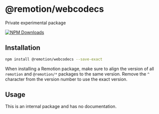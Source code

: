 # @remotion/webcodecs

Private experimental package

[![NPM Downloads](https://img.shields.io/npm/dm/@remotion/webcodecs.svg?style=flat&color=black&label=Downloads)](https://npmcharts.com/compare/@remotion/webcodecs?minimal=true)

## Installation

```bash
npm install @remotion/webcodecs --save-exact
```

When installing a Remotion package, make sure to align the version of all `remotion` and `@remotion/*` packages to the same version.
Remove the `^` character from the version number to use the exact version.

## Usage

This is an internal package and has no documentation.
